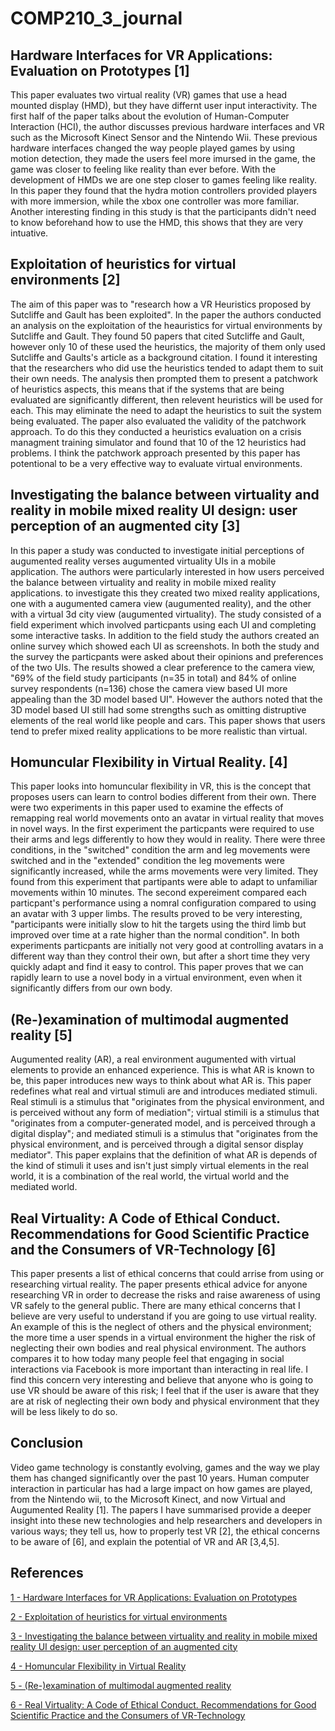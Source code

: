 # COMP210_3_journal

## Hardware Interfaces for VR Applications: Evaluation on Prototypes [1]
This paper evaluates two virtual reality (VR) games that use a head mounted display (HMD), but they have differnt user input interactivity. The first half of the paper talks about the evolution of Human-Computer Interaction (HCI), the author discusses previous hardware interfaces and VR such as the Microsoft Kinect Sensor and the Nintendo Wii. These previous hardware interfaces changed the way people played games by using motion detection, they made the users feel more imursed in the game, the game was closer to feeling like reality than ever before. With the development of HMDs we are one step closer to games feeling like reality. In this paper they found that the hydra motion controllers provided players with more immersion, while the xbox one controller was more familiar. Another interesting finding in this study is that the participants didn't need to know beforehand how to use the HMD, this shows that they  are very intuative.

## Exploitation of heuristics for virtual environments [2]
The aim of this paper was to "research how a VR Heuristics proposed by Sutcliffe and Gault has been exploited". In the paper the authors conducted an analysis on the exploitation of the heauristics for virtual environments by Sutcliffe and Gault. They found 50 papers that cited Sutcliffe and Gault, however only 10 of these used the heuristics, the majority of them only used Sutcliffe and Gaults's article as a background citation. I found it interesting that the researchers who did use the heuristics tended to adapt them to suit their own needs. The analysis then prompted them to present a patchwork of heuristics aspects, this means that if the systems that are being evaluated are significantly different, then relevent heuristics will be used for each. This may eliminate the need to adapt the heuristics to suit the system being evaluated. The paper also evaluated the validity of the patchwork approach. To do this they conducted a heuristics evaluation on a crisis managment training simulator and found that 10 of the 12 heuristics had problems. I think the patchwork approach presented by this paper has potentional to be a very effective way to evaluate virtual environments.

## Investigating the balance between virtuality and reality in mobile mixed reality UI design: user perception of an augmented city [3]
In this paper a study was conducted to investigate initial perceptions of augumented reality verses augumented virtuality UIs in a mobile application. The authors were particularly interested in how users perceived the balance between virtuality and reality in mobile mixed reality applications. to investigate this they created two mixed reality applications, one with a augumented camera view (augumented reality), and the other with a virtual 3d city view (augumented virtuality). The study consisted of a field experiment which involved particpants using each UI and completing some interactive tasks. In addition to the field study the authors created an online survey which showed each UI as screenshots. In both the study and the survey the particpants were asked about their opinions and preferences of the two UIs. The results showed a clear preference to the camera view, "69% of the field study participants (n=35 in
total) and 84% of online survey respondents (n=136) chose the camera view based UI more appealing than the 3D model based UI". However the authors noted that the 3D model based UI still had some strengths such as omitting distruptive elements of the real world like people and cars. This paper shows that users tend to prefer mixed reality applications to be more realistic than virtual.

## Homuncular Flexibility in Virtual Reality. [4]
This paper looks into homuncular flexibility in VR, this is the concept that proposes users can learn to control bodies different from their own. There were two experiments in this paper used to examine the effects of remapping real world movements onto an avatar in virtual reality that moves in novel ways. In the first experiment the particpants were required to use their arms and legs differently to how they would in reality. There were three conditions, in the "switched" condition the arm and leg movements were switched and in the "extended" condition the leg movements were significantly increased, while the arms movements were very limited. They found from this experiment that partipants were able to adapt to unfamiliar movements within 10 minutes. The second expereiment compared each particpant's performance using a nomral configuration compared to using an avatar with 3 upper limbs. The results proved to be very interesting, "participants were initially slow to hit the targets using the third limb but improved over time at a rate higher than the normal condition". In both experiments particpants are initially not very good at controlling avatars in a different way than they control their own, but after a short time they very quickly adapt and find it easy to control. This paper proves that we can rapidly learn to use a novel body in a virtual environment, even when it significantly differs from our own body.

## (Re-)examination of multimodal augmented reality [5]
Augumented reality (AR), a real environment augumented with virtual elements to provide an enhanced experience. This is what AR is known to be, this paper introduces new ways to think about what AR is. This paper redefines what real and virtual stimuli are and introduces mediated stimuli. Real stimuli is a stimulus that "originates from the physical environment, and is perceived without any form of mediation"; virtual stimili is a stimulus that "originates from a computer-generated model, and is perceived through a digital display"; and mediated stimuli is a stimulus that "originates from the physical environment, and is perceived through a digital sensor display mediator". This paper explains that the definition of what AR is depends of the kind of stimuli it uses and isn't just simply virtual elements in the real world, it is a combination of the real world, the virtual world and the mediated world.

## Real Virtuality: A Code of Ethical Conduct. Recommendations for Good Scientific Practice and the Consumers of VR-Technology [6]
This paper presents a list of ethical concerns that could arrise from using or researching virtual reality. The paper presents ethical advice for anyone researching VR in order to decrease the risks and raise awareness of using VR safely to the general public. There are many ethical concerns that I believe are very useful to understand if you are going to use virtual reality. An example of this is the neglect of others and the physical environment; the more time a user spends in a virtual environment the higher the risk of neglecting their own bodies and real physical environment. The authors compares it to how today many people feel that engaging in social interactions via Facebook is more important than interacting in real life. I find this concern very interesting and believe that anyone who is going to use VR should be aware of this risk; I feel that if the user is aware that they are at risk of neglecting their own body and physical environment that they will be less likely to do so. 

## Conclusion
Video game technology is constantly evolving, games and the way we play them has changed significantly over the past 10 years. Human computer interaction in particular has had a large impact on how games are played, from the Nintendo wii, to the Microsoft Kinect, and now Virtual and Augumented Reality [1]. The papers I have summarised provide a deeper insight into these new technologies and help researchers and developers in various ways; they tell us, how to properly test VR [2], the ethical concerns to be aware of [6], and explain the potential of VR and AR [3,4,5]. 

## References
[1 - Hardware Interfaces for VR Applications: Evaluation on Prototypes](http://ieeexplore.ieee.org.ezproxy.falmouth.ac.uk/xpls/icp.jsp?arnumber=7363283)

[2 - Exploitation of heuristics for virtual environments](https://dl-acm-org.ezproxy.falmouth.ac.uk/citation.cfm?id=2399065)

[3 - Investigating the balance between virtuality and reality in mobile mixed reality UI design: user perception of an augmented city](https://dl-acm-org.ezproxy.falmouth.ac.uk/citation.cfm?id=2641201)

[4 - Homuncular Flexibility in Virtual Reality](http://web.b.ebscohost.com.ezproxy.falmouth.ac.uk/ehost/detail/detail?vid=0&sid=53c4d7a0-70c2-4309-b184-4b79be2d16db%40sessionmgr104&bdata=JnNpdGU9ZWhvc3QtbGl2ZQ%3d%3d#AN=102884181&db=ufh)

[5 - (Re-)examination of multimodal augmented reality](https://dl-acm-org.ezproxy.falmouth.ac.uk/citation.cfm?id=3001961)

[6 - Real Virtuality: A Code of Ethical Conduct. Recommendations for Good Scientific Practice and the Consumers of VR-Technology](http://journal.frontiersin.org/article/10.3389/frobt.2016.00003/full)




